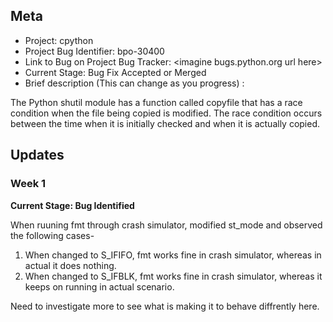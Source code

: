 ## Meta
* Project: cpython
* Project Bug Identifier: bpo-30400
* Link to Bug on Project Bug Tracker: \<imagine bugs.python.org url here\>
* Current Stage: Bug Fix Accepted or Merged
* Brief description (This can change as you progress) :

The Python shutil module has a function called copyfile that has a race
condition when the file being copied is modified. The race condition occurs
between the time when it is initially checked and when it is actually
copied.


## Updates


### Week 1

**Current Stage: Bug Identified**

When ruuning fmt through crash simulator, modified st_mode and observed the following cases-
1. When changed to S_IFIFO, fmt works fine in crash simulator, whereas in actual it does nothing.
2. When changed to S_IFBLK, fmt works fine in crash simulator, whereas it keeps on running in actual scenario.

Need to investigate more to see what is making it to behave diffrently here.
